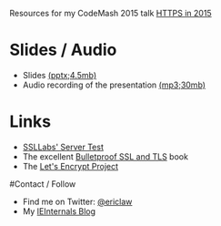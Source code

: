 Resources for my CodeMash 2015 talk [HTTPS in 2015](http://www.codemash.org/session/https-in-2015/)
 
# Slides / Audio
- Slides [(pptx;4.5mb)](http://ericlawrence.com/dl/Codemash2015-ericlaw-https-in-2015.pptx)
- Audio recording of the presentation [(mp3;30mb)](http://ericlawrence.com/dl/Codemash2015-HTTPS-in-2015-64kbps.mp3)

# Links
- [SSLLabs' Server Test](https://www.ssllabs.com/ssltest/)
- The excellent [Bulletproof SSL and TLS](https://www.feistyduck.com/books/bulletproof-ssl-and-tls/) book
- The [Let's Encrypt Project](https://letsencrypt.org/)

#Contact / Follow
- Find me on Twitter: [@ericlaw](https://twitter.com/ericlaw)
- My [IEInternals Blog](http://blogs.msdn.com/b/ieinternals)
